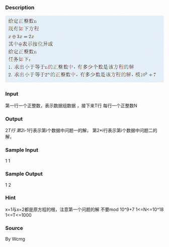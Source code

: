 
### Description
![](/JudgeOnline/upload/201312/1(2).jpg)
### Input
第一行一个正整数，表示数据组数据 ，接下来T行
每行一个正整数N
### Output
2*T行
第2*i-1行表示第i个数据中问题一的解，
第2*i行表示第i个数据中问题二的解，
### Sample Input
1
1


### Sample Output
1
2

### Hint

x=1与x=2都是原方程的根，注意第一个问题的解
不要mod 10^9+7
1<=N<=10^18 
1<=T<=1000

### Source
By Wcmg